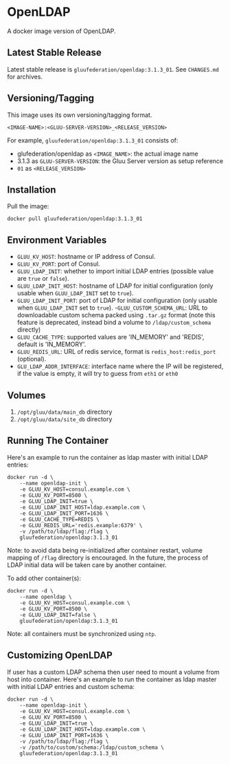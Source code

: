 # OpenLDAP

A docker image version of OpenLDAP.

## Latest Stable Release

Latest stable release is `gluufederation/openldap:3.1.3_01`. See `CHANGES.md` for archives.

## Versioning/Tagging

This image uses its own versioning/tagging format.

    <IMAGE-NAME>:<GLUU-SERVER-VERSION>_<RELEASE_VERSION>

For example, `gluufederation/openldap:3.1.3_01` consists of:

- glufederation/openldap as `<IMAGE_NAME>`: the actual image name
- 3.1.3 as `GLUU-SERVER-VERSION`: the Gluu Server version as setup reference
- `01` as `<RELEASE_VERSION>`

## Installation

Pull the image:

```
docker pull gluufederation/openldap:3.1.3_01
```

## Environment Variables

- `GLUU_KV_HOST`: hostname or IP address of Consul.
- `GLUU_KV_PORT`: port of Consul.
- `GLUU_LDAP_INIT`: whether to import initial LDAP entries (possible value are `true` or `false`).
- `GLUU_LDAP_INIT_HOST`: hostname of LDAP for initial configuration (only usable when `GLUU_LDAP_INIT` set to `true`).
- `GLUU_LDAP_INIT_PORT`: port of LDAP for initial configuration (only usable when `GLUU_LDAP_INIT` set to `true`).
-`GLUU_CUSTOM_SCHEMA_URL`: URL to downloadable custom schema packed using `.tar.gz` format (note this feature is deprecated, instead bind a volume to `/ldap/custom_schema` directly)
- `GLUU_CACHE_TYPE`: supported values are 'IN_MEMORY' and 'REDIS', default is 'IN_MEMORY'.
- `GLUU_REDIS_URL`: URL of redis service, format is `redis_host:redis_port` (optional).
- `GLU_LDAP_ADDR_INTERFACE`: interface name where the IP will be registered, if the value is empty, it will try to guess from `eth1` or `eth0`

## Volumes

1. `/opt/gluu/data/main_db` directory
2. `/opt/gluu/data/site_db` directory

## Running The Container

Here's an example to run the container as ldap master with initial LDAP entries:

```
docker run -d \
    --name openldap-init \
    -e GLUU_KV_HOST=consul.example.com \
    -e GLUU_KV_PORT=8500 \
    -e GLUU_LDAP_INIT=true \
    -e GLUU_LDAP_INIT_HOST=ldap.example.com \
    -e GLUU_LDAP_INIT_PORT=1636 \
    -e GLUU_CACHE_TYPE=REDIS \
    -e GLUU_REDIS_URL='redis.example:6379' \
    -v /path/to/ldap/flag:/flag \
    gluufederation/openldap:3.1.3_01
```

Note: to avoid data being re-initialized after container restart, volume mapping of `/flag` directory is encouraged. In the future, the process of LDAP initial data will be taken care by another container.

To add other container(s):

```
docker run -d \
    --name openldap \
    -e GLUU_KV_HOST=consul.example.com \
    -e GLUU_KV_PORT=8500 \
    -e GLUU_LDAP_INIT=false \
    gluufederation/openldap:3.1.3_01
```

Note: all containers must be synchronized using `ntp`.

## Customizing OpenLDAP

If user has a custom LDAP schema then user need to mount a volume from host into container.
Here's an example to run the container as ldap master with initial LDAP entries and custom schema:

```
docker run -d \
    --name openldap-init \
    -e GLUU_KV_HOST=consul.example.com \
    -e GLUU_KV_PORT=8500 \
    -e GLUU_LDAP_INIT=true \
    -e GLUU_LDAP_INIT_HOST=ldap.example.com \
    -e GLUU_LDAP_INIT_PORT=1636 \
    -v /path/to/ldap/flag:/flag \
    -v /path/to/custom/schema:/ldap/custom_schema \
    gluufederation/openldap:3.1.3_01
```
